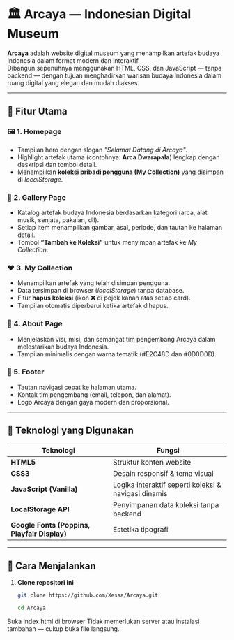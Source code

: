 # 🏛️ Arcaya — Indonesian Digital Museum

**Arcaya** adalah website digital museum yang menampilkan artefak budaya Indonesia dalam format modern dan interaktif.  
Dibangun sepenuhnya menggunakan HTML, CSS, dan JavaScript — tanpa backend — dengan tujuan menghadirkan warisan budaya Indonesia dalam ruang digital yang elegan dan mudah diakses.

---

## 🚀 Fitur Utama

### 🖼️ 1. Homepage
- Tampilan hero dengan slogan *"Selamat Datang di Arcaya"*.
- Highlight artefak utama (contohnya: **Arca Dwarapala**) lengkap dengan deskripsi dan tombol detail.
- Menampilkan **koleksi pribadi pengguna (My Collection)** yang disimpan di *localStorage*.

### 🏺 2. Gallery Page
- Katalog artefak budaya Indonesia berdasarkan kategori (arca, alat musik, senjata, pakaian, dll).
- Setiap item menampilkan gambar, asal, periode, dan tautan ke halaman detail.
- Tombol **“Tambah ke Koleksi”** untuk menyimpan artefak ke *My Collection*.

### ❤️ 3. My Collection
- Menampilkan artefak yang telah disimpan pengguna.
- Data tersimpan di browser (*localStorage*) tanpa database.
- Fitur **hapus koleksi** (ikon ❌ di pojok kanan atas setiap card).
- Tampilan otomatis diperbarui ketika artefak dihapus.

### 📜 4. About Page
- Menjelaskan visi, misi, dan semangat tim pengembang Arcaya dalam melestarikan budaya Indonesia.
- Tampilan minimalis dengan warna tematik (#E2C48D dan #0D0D0D).

### 📩 5. Footer
- Tautan navigasi cepat ke halaman utama.
- Kontak tim pengembang (email, telepon, dan alamat).
- Logo Arcaya dengan gaya modern dan proporsional.

---

## 🧠 Teknologi yang Digunakan

| Teknologi | Fungsi |
|------------|--------|
| **HTML5** | Struktur konten website |
| **CSS3** | Desain responsif & tema visual |
| **JavaScript (Vanilla)** | Logika interaktif seperti koleksi & navigasi dinamis |
| **LocalStorage API** | Penyimpanan data koleksi tanpa backend |
| **Google Fonts (Poppins, Playfair Display)** | Estetika tipografi |

---

## 💾 Cara Menjalankan

1. **Clone repositori ini**
   ```bash
   git clone https://github.com/Xesaa/Arcaya.git

   cd Arcaya
   
  Buka index.html di browser
  Tidak memerlukan server atau instalasi tambahan — cukup buka file langsung.
